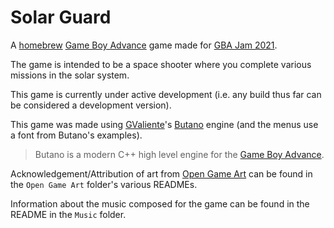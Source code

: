 # Solar Guard
A [homebrew](https://en.wikipedia.org/wiki/Homebrew_(video_games)) [Game Boy Advance](https://en.wikipedia.org/wiki/Game_Boy_Advance) game made for [GBA Jam 2021](https://itch.io/jam/gbajam21).

The game is intended to be a space shooter where you complete various missions in the solar system.

This game is currently under active development (i.e. any build thus far can be considered a development version).

This game was made using [GValiente](https://github.com/GValiente)'s [Butano](https://github.com/GValiente/butano) engine (and the menus use a font from Butano's examples).

> Butano is a modern C++ high level engine for the [Game Boy Advance](https://en.wikipedia.org/wiki/Game_Boy_Advance).

Acknowledgement/Attribution of art from [Open Game Art](https://opengameart.org/) can be found in the `Open Game Art` folder's various READMEs.

Information about the music composed for the game can be found in the README in the `Music` folder.
